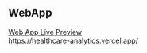 ## WebApp

<a href="https://healthcare-analytics.vercel.app/">Web App Live Preview</a> <br />
https://healthcare-analytics.vercel.app/
